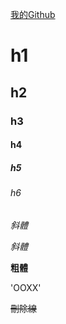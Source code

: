 
[我的Github](https://github.com/LoShinYen/LoShinYen.github.io)
# h1

## h2

### h3

#### h4

##### h5

###### h6

_斜體_

*斜體*

**粗體**

'OOXX'

~~刪除線~~

